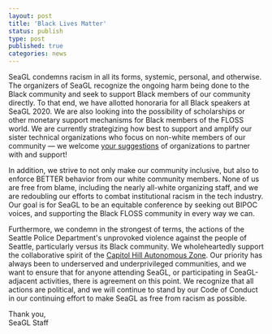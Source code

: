 ```yaml
---
layout: post
title: 'Black Lives Matter'
status: publish
type: post
published: true
categories: news
---
```


SeaGL condemns racism in all its forms, systemic, personal, and otherwise.  The organizers of SeaGL recognize the ongoing harm being done to the Black community and seek to support Black members of our community directly.  To that end, we have allotted honoraria for all Black speakers at SeaGL 2020.  We are also looking into the possibility of scholarships or other monetary support mechanisms for Black members of the FLOSS world.  We are currently strategizing how best to support and amplify our sister technical organizations who focus on non-white members of our community — we welcome [your suggestions](mailto:participate@seagl.org) of organizations to partner with and support!

In addition, we strive to not only make our community inclusive, but also to enforce BETTER behavior from our white community members.  None of us are free from blame, including the nearly all-white organizing staff, and we are redoubling our efforts to combat institutional racism in the tech industry. Our goal is for SeaGL to be an equitable conference by seeking out BIPOC voices, and supporting the Black FLOSS community in every way we can.

Furthermore, we condemn in the strongest of terms, the actions of the Seattle Police Department's unprovoked violence against the people of Seattle, particularly versus its Black community. We wholeheartedly support the collaborative spirit of the [Capitol Hill Autonomous Zone](https://caphillauto.zone/). Our priority has always been to underserved and underprivileged communities, and we want to ensure that for anyone attending SeaGL, or participating in SeaGL-adjacent activities, there is agreement on this point.  We recognize that all actions are political, and we will continue to stand by our Code of Conduct in our continuing effort to make SeaGL as free from racism as possible.

Thank you,  
SeaGL Staff

